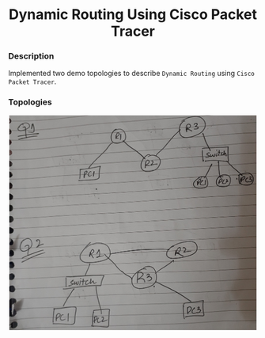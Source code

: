 <h1 align="center">Dynamic Routing Using Cisco Packet Tracer</h1>

### Description
Implemented two demo topologies to describe `Dynamic Routing` using `Cisco Packet Tracer`.

### Topologies
<div align="center">
  <img src = "https://github.com/SameetAsadullah/Dynamic-Routing-Using-Cisco-Packet-Tracer/blob/main/src/Topologies.jpg" alt = "" width="500px"/>
</div>
